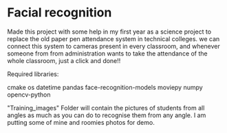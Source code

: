 # Facial recognition
 Made this project with some help in my first year as a science project to replace the old paper pen attendance system in technical colleges. we can connect this system to cameras present in every classroom, and whenever someone from from administration wants to take the attendance of the whole classroom, just a click and done!!

Required libraries:


cmake
os
datetime
pandas
face-recognition-models
moviepy
numpy
opencv-python

"Training_images" Folder will contain the pictures of students from all angles as much as you can do to recognise them from any angle. I am putting some of mine and roomies photos for demo.